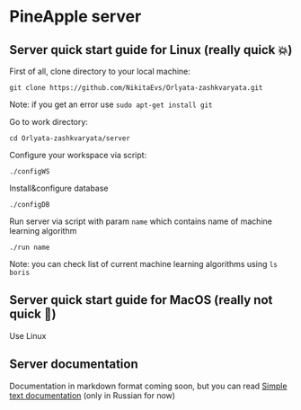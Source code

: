 # PineApple server
## Server quick start guide for Linux (really quick :boom:)
First of all, clone directory to your local machine:
```
git clone https://github.com/NikitaEvs/Orlyata-zashkvaryata.git
```
Note: if you get an error use `sudo apt-get install git`

Go to work directory:
```
cd Orlyata-zashkvaryata/server
```

Configure your workspace via script:
```
./configWS
```

Install&configure database
```
./configDB
```

Run server via script with param `name` which contains name of machine learning algorithm
```
./run name
```

Note: you can check list of current machine learning algorithms using `ls boris`

## Server quick start guide for MacOS (really not quick :green_apple:)
Use Linux

## Server documentation

Documentation in markdown format coming soon, but you can read [Simple text documentation](documentation) (only in Russian for now)
